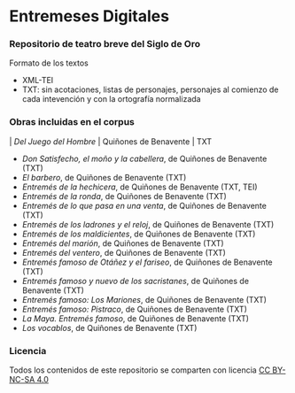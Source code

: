 # Entremeses Digitales

### Repositorio de teatro breve del Siglo de Oro

Formato de los textos
* XML-TEI
* TXT: sin acotaciones, listas de personajes, personajes al comienzo de cada intevención y con la ortografía normalizada

### Obras incluidas en el corpus 

| *Del Juego del Hombre* | Quiñones de Benavente | TXT 
* *Don Satisfecho, el moño y la cabellera*, de Quiñones de Benavente (TXT)
* *El barbero*, de Quiñones de Benavente (TXT)
* *Entremés de la hechicera*, de Quiñones de Benavente (TXT, TEI)
* *Entremés de la ronda*, de Quiñones de Benavente (TXT)
* *Entremés de lo que pasa en una venta*, de Quiñones de Benavente (TXT)
* *Entremés de los ladrones y el reloj*, de Quiñones de Benavente (TXT)
* *Entremés de los maldicientes*, de Quiñones de Benavente (TXT)
* *Entremés del marión*, de Quiñones de Benavente (TXT)
* *Entremés del ventero*, de Quiñones de Benavente (TXT)
* *Entremés famoso de Otáñez y el fariseo*, de Quiñones de Benavente (TXT)
* *Entremés famoso y nuevo de los sacristanes*, de Quiñones de Benavente (TXT)
* *Entremés famoso: Los Mariones*, de Quiñones de Benavente (TXT)
* *Entremés famoso: Pistraco*, de Quiñones de Benavente (TXT)
* *La Maya. Entremés famoso*, de Quiñones de Benavente (TXT)
* *Los vocablos*, de Quiñones de Benavente (TXT)

### Licencia
Todos los contenidos de este repositorio se comparten con licencia [CC BY-NC-SA 4.0](https://creativecommons.org/licenses/by-nc-sa/4.0/)

